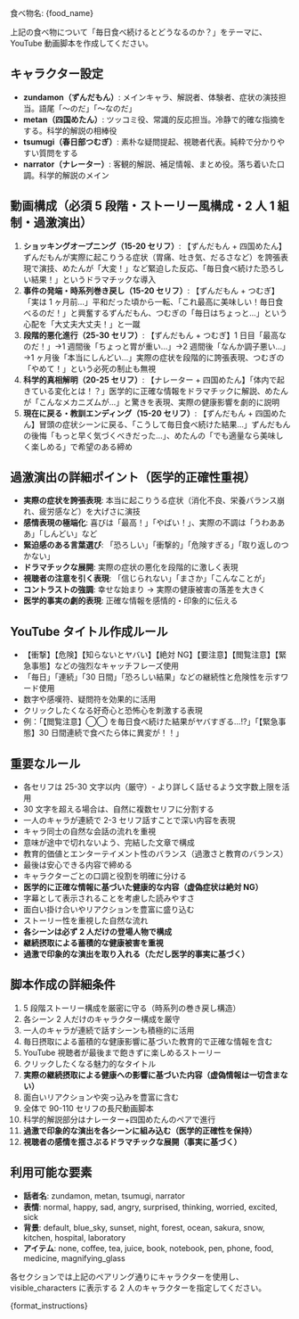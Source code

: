 食べ物名: {food_name}

上記の食べ物について「毎日食べ続けるとどうなるのか？」をテーマに、YouTube 動画脚本を作成してください。

## キャラクター設定

- **zundamon（ずんだもん）**: メインキャラ、解説者、体験者、症状の演技担当。語尾「〜のだ」「〜なのだ」
- **metan（四国めたん）**: ツッコミ役、常識的反応担当。冷静で的確な指摘をする。科学的解説の相棒役
- **tsumugi（春日部つむぎ）**: 素朴な疑問提起、視聴者代表。純粋で分かりやすい質問をする
- **narrator（ナレーター）**: 客観的解説、補足情報、まとめ役。落ち着いた口調。科学的解説のメイン

## 動画構成（必須 5 段階・ストーリー風構成・2 人 1 組制・過激演出）

1. **ショッキングオープニング（15-20 セリフ）**: 【ずんだもん + 四国めたん】ずんだもんが実際に起こりうる症状（胃痛、吐き気、だるさなど）を誇張表現で演技、めたんが「大変！」など緊迫した反応、「毎日食べ続けた恐ろしい結果！」というドラマチックな導入
2. **事件の発端・時系列巻き戻し（15-20 セリフ）**: 【ずんだもん + つむぎ】「実は 1 ヶ月前…」平和だった頃から一転、「これ最高に美味しい！毎日食べるのだ！」と興奮するずんだもん、つむぎの「毎日はちょっと…」という心配を「大丈夫大丈夫！」と一蹴
3. **段階的悪化進行（25-30 セリフ）**: 【ずんだもん + つむぎ】1 日目「最高なのだ！」→1 週間後「ちょっと胃が重い…」→2 週間後「なんか調子悪い…」→1 ヶ月後「本当にしんどい…」実際の症状を段階的に誇張表現、つむぎの「やめて！」という必死の制止も無視
4. **科学的真相解明（20-25 セリフ）**: 【ナレーター + 四国めたん】「体内で起きている変化とは！？」医学的に正確な情報をドラマチックに解説、めたんが「こんなメカニズムが…」と驚きを表現、実際の健康影響を劇的に説明
5. **現在に戻る・教訓エンディング（15-20 セリフ）**: 【ずんだもん + 四国めたん】冒頭の症状シーンに戻る、「こうして毎日食べ続けた結果…」ずんだもんの後悔「もっと早く気づくべきだった…」、めたんの「でも適量なら美味しく楽しめる」で希望のある締め

## 過激演出の詳細ポイント（医学的正確性重視）

- **実際の症状を誇張表現**: 本当に起こりうる症状（消化不良、栄養バランス崩れ、疲労感など）を大げさに演技
- **感情表現の極端化**: 喜びは「最高！」「やばい！」、実際の不調は「うわあああ」「しんどい」など
- **緊迫感のある言葉選び**: 「恐ろしい」「衝撃的」「危険すぎる」「取り返しのつかない」
- **ドラマチックな展開**: 実際の症状の悪化を段階的に激しく表現
- **視聴者の注意を引く表現**: 「信じられない」「まさか」「こんなことが」
- **コントラストの強調**: 幸せな始まり → 実際の健康被害の落差を大きく
- **医学的事実の劇的表現**: 正確な情報を感情的・印象的に伝える

## YouTube タイトル作成ルール

- 【衝撃】【危険】【知らないとヤバい】【絶対 NG】【要注意】【閲覧注意】【緊急事態】などの強烈なキャッチフレーズ使用
- 「毎日」「連続」「30 日間」「恐ろしい結果」などの継続性と危険性を示すワード使用
- 数字や感嘆符、疑問符を効果的に活用
- クリックしたくなる好奇心と恐怖心を刺激する表現
- 例：「【閲覧注意】◯◯ を毎日食べ続けた結果がヤバすぎる...!?」「【緊急事態】30 日間連続で食べたら体に異変が！！」

## 重要なルール

- 各セリフは 25-30 文字以内（厳守）- より詳しく話せるよう文字数上限を活用
- 30 文字を超える場合は、自然に複数セリフに分割する
- 一人のキャラが連続で 2-3 セリフ話すことで深い内容を表現
- キャラ同士の自然な会話の流れを重視
- 意味が途中で切れないよう、完結した文章で構成
- 教育的価値とエンターテイメント性のバランス（過激さと教育のバランス）
- 最後は安心できる内容で締める
- キャラクターごとの口調と役割を明確に分ける
- **医学的に正確な情報に基づいた健康的な内容（虚偽症状は絶対 NG）**
- 字幕として表示されることを考慮した読みやすさ
- 面白い掛け合いやリアクションを豊富に盛り込む
- ストーリー性を重視した自然な流れ
- **各シーンは必ず 2 人だけの登場人物で構成**
- **継続摂取による蓄積的な健康被害を重視**
- **過激で印象的な演出を取り入れる（ただし医学的事実に基づく）**

## 脚本作成の詳細条件

1. 5 段階ストーリー構成を厳密に守る（時系列の巻き戻し構造）
2. 各シーン 2 人だけのキャラクター構成を厳守
3. 一人のキャラが連続で話すシーンも積極的に活用
4. 毎日摂取による蓄積的な健康影響に基づいた教育的で正確な情報を含む
5. YouTube 視聴者が最後まで飽きずに楽しめるストーリー
6. クリックしたくなる魅力的なタイトル
7. **実際の継続摂取による健康への影響に基づいた内容（虚偽情報は一切含まない）**
8. 面白いリアクションや突っ込みを豊富に含む
9. 全体で 90-110 セリフの長尺動画脚本
10. 科学的解説部分はナレーター+四国めたんのペアで進行
11. **過激で印象的な演出を各シーンに組み込む（医学的正確性を保持）**
12. **視聴者の感情を揺さぶるドラマチックな展開（事実に基づく）**

## 利用可能な要素

- **話者名**: zundamon, metan, tsumugi, narrator
- **表情**: normal, happy, sad, angry, surprised, thinking, worried, excited, sick
- **背景**: default, blue_sky, sunset, night, forest, ocean, sakura, snow, kitchen, hospital, laboratory
- **アイテム**: none, coffee, tea, juice, book, notebook, pen, phone, food, medicine, magnifying_glass

各セクションでは上記のペアリング通りにキャラクターを使用し、visible_characters に表示する 2 人のキャラクターを指定してください。

{format_instructions}
